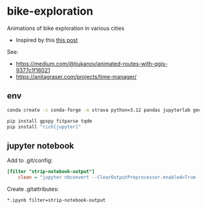 # bike-exploration

Animations of bike exploration in various cities

- Inspired by this [this post](https://www.reddit.com/r/dataisbeautiful/comments/f8nu0c/oc_this_is_how_londons_street_grid_reveals_using/)

See:

- https://medium.com/@tjukanov/animated-routes-with-qgis-9377c1f16021
- https://anitagraser.com/projects/time-manager/

## env

```bash
conda create -c conda-forge -n strava python=3.12 pandas jupyterlab geopandas

pip install gpxpy fitparse tqdm
pip install "rich[jupyter]"
```

## jupyter notebook

Add to .git/config:

```ini
[filter "strip-notebook-output"]
    clean = "jupyter nbconvert --ClearOutputPreprocessor.enabled=True --to=notebook --stdin --stdout --log-level=ERROR"
```

Create .gitattributes:

```txt
*.ipynb filter=strip-notebook-output
```
